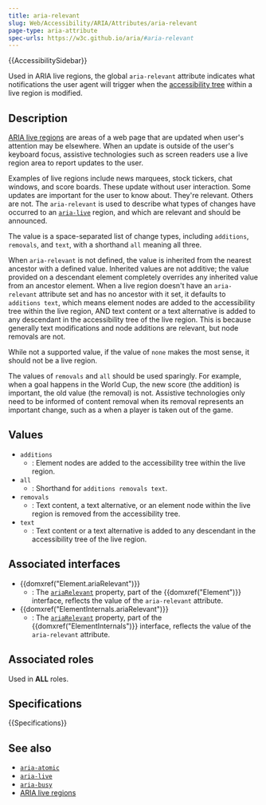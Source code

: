 ```yaml
---
title: aria-relevant
slug: Web/Accessibility/ARIA/Attributes/aria-relevant
page-type: aria-attribute
spec-urls: https://w3c.github.io/aria/#aria-relevant
---
```


{{AccessibilitySidebar}}

Used in ARIA live regions, the global `aria-relevant` attribute indicates what notifications the user agent will trigger when the [accessibility tree](/en-US/docs/Glossary/Accessibility_tree) within a live region is modified.

## Description

[ARIA live regions](/en-US/docs/Web/Accessibility/ARIA/ARIA_Live_Regions) are areas of a web page that are updated when user's attention may be elsewhere. When an update is outside of the user's keyboard focus, assistive technologies such as screen readers use a live region area to report updates to the user.

Examples of live regions include news marquees, stock tickers, chat windows, and score boards. These update without user interaction. Some updates are important for the user to know about. They're relevant. Others are not. The `aria-relevant` is used to describe what types of changes have occurred to an [`aria-live`](/en-US/docs/Web/Accessibility/ARIA/Attributes/aria-live) region, and which are relevant and should be announced.

The value is a space-separated list of change types, including `additions`, `removals`, and `text`, with a shorthand `all` meaning all three.

When `aria-relevant` is not defined, the value is inherited from the nearest ancestor with a defined value. Inherited values are not additive; the value provided on a descendant element completely overrides any inherited value from an ancestor element. When a live region doesn't have an `aria-relevant` attribute set and has no ancestor with it set, it defaults to `additions text`, which means element nodes are added to the accessibility tree within the live region, AND text content or a text alternative is added to any descendant in the accessibility tree of the live region. This is because generally text modifications and node additions are relevant, but node removals are not.

While not a supported value, if the value of `none` makes the most sense, it should not be a live region.

The values of `removals` and `all` should be used sparingly. For example, when a goal happens in the World Cup, the new score (the addition) is important, the old value (the removal) is not. Assistive technologies only need to be informed of content removal when its removal represents an important change, such as a when a player is taken out of the game.

## Values

- `additions`
  - : Element nodes are added to the accessibility tree within the live region.
- `all`
  - : Shorthand for `additions removals text`.
- `removals`
  - : Text content, a text alternative, or an element node within the live region is removed from the accessibility tree.
- `text`
  - : Text content or a text alternative is added to any descendant in the accessibility tree of the live region.

## Associated interfaces

- {{domxref("Element.ariaRelevant")}}
  - : The [`ariaRelevant`](/en-US/docs/Web/API/Element/ariaRelevant) property, part of the {{domxref("Element")}} interface, reflects the value of the `aria-relevant` attribute.
- {{domxref("ElementInternals.ariaRelevant")}}
  - : The [`ariaRelevant`](/en-US/docs/Web/API/ElementInternals/ariaRelevant) property, part of the {{domxref("ElementInternals")}} interface, reflects the value of the `aria-relevant` attribute.

## Associated roles

Used in **ALL** roles.

## Specifications

{{Specifications}}

## See also

- [`aria-atomic`](/en-US/docs/Web/Accessibility/ARIA/Attributes/aria-atomic)
- [`aria-live`](/en-US/docs/Web/Accessibility/ARIA/Attributes/aria-live)
- [`aria-busy`](/en-US/docs/Web/Accessibility/ARIA/Attributes/aria-busy)
- [ARIA live regions](/en-US/docs/Web/Accessibility/ARIA/ARIA_Live_Regions)
